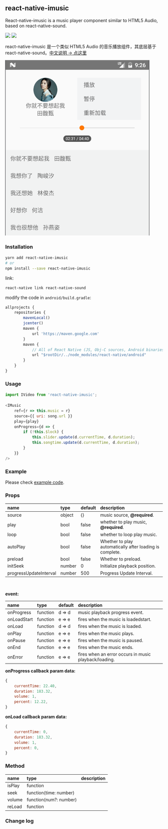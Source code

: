 
## react-native-imusic
React-native-imusic is a music player component similar to HTML5 Audio, based on react-native-sound.

<a href="https://www.npmjs.com/package/react-native-imusic"><img src="https://img.shields.io/npm/v/react-native-imusic.svg?style=flat-square"></a>
<a href="https://www.npmjs.com/package/react-native-imusic"><img src="https://img.shields.io/npm/dm/react-native-imusic.svg?style=flat-square"></a>

react-native-imusic 是一个类似 HTML5 Audio 的音乐播放组件，其底层基于 react-native-sound。[中文说明 -> 点这里](./CH_README.md)

![](./example/image/16470418034435.png)

### Installation

```bash
yarn add react-native-imusic
# or
npm install --save react-native-imusic
```

link:

```bash
react-native link react-native-sound
```

modify the code in `android/build.gradle`:

```js
allprojects {
    repositories {
        mavenLocal()
        jcenter()
        maven {
            url 'https://maven.google.com'
        }
        maven {
            // All of React Native (JS, Obj-C sources, Android binaries) is installed from npm
            url "$rootDir/../node_modules/react-native/android"
        }
    }
}
```

### Usage

```js
import IVideo from 'react-native-imusic';

<IMusic
    ref={r => this.music = r}
    source={{ uri: song.url }}
    play={play}
    onProgress={d => {
        if (!this.$lock) {
            this.slider.update(d.currentTime, d.duration);
            this.songtime.update(d.currentTime, d.duration);
        }
    }}
/>
```

### Example
Please check [example code](./example/index.js).

### Props

| name                   | type   | default | description                              |
| :--------------------- | :----- | :------ | :--------------------------------------- |
| source                 | object | {}      | music source, __@required__.             |
| play                   | bool   | false   | whether to play music, __@required__.    |
| loop                   | bool   | false   | whether to loop play music.              |
| autoPlay               | bool   | false   | Whether to play automatically after loading is complete. |
| preload                | bool   | false   | Whether to preload.                      |
| initSeek               | number | 0       | Initialize playback position.            |
| progressUpdateInterval | number | 500     | Progress Update Interval.                |

<br />

__event:__

| name           | type     | default | description                              |
| :------------- | :------- | :------ | :--------------------------------------- |
| onProgress     | function | d => d  | music playback progress event.           |
| onLoadStart    | function | e => e  | fires when the music is loadedstart.     |
| onLoad         | function | d => d  | fires when the music is loaded.          |
| onPlay         | function | e => e  | fires when the music plays.              |
| onPause        | function | e => e  | fires when the music is paused.          |
| onEnd          | function | e => e  | fires when the music ends.               |
| onError        | function | e => e  | fires when an error occurs in music playback/loading. |

__onProgress callback param data:__

```js
{
    currentTime: 22.40,
    duration: 183.32,
    volume: 1,
    percent: 12.22,
}
```

__onLoad callback param data:__

```js
{
    currentTime: 0,
    duration: 183.32,
    volume: 1,
    percent: 0,
}
```

### Method

| name   | type                   | description |
| :----- | :--------------------- | :---------- |
| isPlay | function               |             |
| seek   | function(time: number) |             |
| volume | function(num?: number) |             |
| reLoad | function               |             |


### Change log

